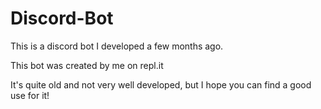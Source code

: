 # Discord-Bot
This is a discord bot I developed a few months ago.

This bot was created by me on repl.it

It's quite old and not very well developed, but I hope you can find a good use for it!
